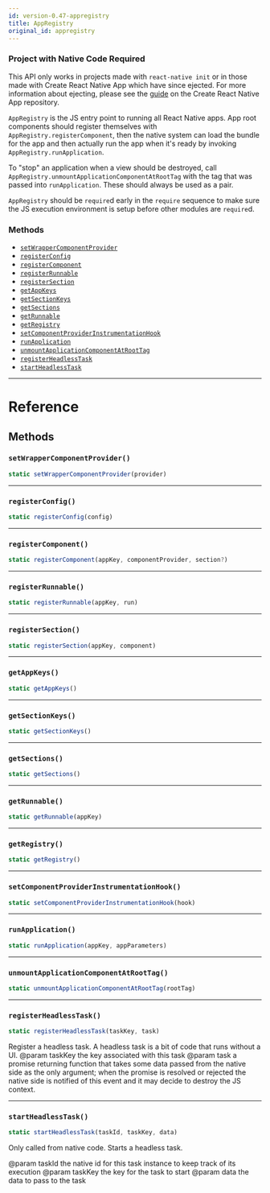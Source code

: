 ```yaml
---
id: version-0.47-appregistry
title: AppRegistry
original_id: appregistry
---
```


<div class="banner-crna-ejected">
  <h3>Project with Native Code Required</h3>
  <p>
    This API only works in projects made with <code>react-native init</code>
    or in those made with Create React Native App which have since ejected. For
    more information about ejecting, please see
    the <a href="https://github.com/react-community/create-react-native-app/blob/master/EJECTING.md" target="_blank">guide</a> on
    the Create React Native App repository.
  </p>
</div>

`AppRegistry` is the JS entry point to running all React Native apps. App root components should register themselves with `AppRegistry.registerComponent`, then the native system can load the bundle for the app and then actually run the app when it's ready by invoking `AppRegistry.runApplication`.

To "stop" an application when a view should be destroyed, call `AppRegistry.unmountApplicationComponentAtRootTag` with the tag that was passed into `runApplication`. These should always be used as a pair.

`AppRegistry` should be `require`d early in the `require` sequence to make sure the JS execution environment is setup before other modules are `require`d.

### Methods

- [`setWrapperComponentProvider`](appregistry.md#setwrappercomponentprovider)
- [`registerConfig`](appregistry.md#registerconfig)
- [`registerComponent`](appregistry.md#registercomponent)
- [`registerRunnable`](appregistry.md#registerrunnable)
- [`registerSection`](appregistry.md#registersection)
- [`getAppKeys`](appregistry.md#getappkeys)
- [`getSectionKeys`](appregistry.md#getsectionkeys)
- [`getSections`](appregistry.md#getsections)
- [`getRunnable`](appregistry.md#getrunnable)
- [`getRegistry`](appregistry.md#getregistry)
- [`setComponentProviderInstrumentationHook`](appregistry.md#setcomponentproviderinstrumentationhook)
- [`runApplication`](appregistry.md#runapplication)
- [`unmountApplicationComponentAtRootTag`](appregistry.md#unmountapplicationcomponentatroottag)
- [`registerHeadlessTask`](appregistry.md#registerheadlesstask)
- [`startHeadlessTask`](appregistry.md#startheadlesstask)

---

# Reference

## Methods

### `setWrapperComponentProvider()`

```javascript
static setWrapperComponentProvider(provider)
```

---

### `registerConfig()`

```javascript
static registerConfig(config)
```

---

### `registerComponent()`

```javascript
static registerComponent(appKey, componentProvider, section?)
```

---

### `registerRunnable()`

```javascript
static registerRunnable(appKey, run)
```

---

### `registerSection()`

```javascript
static registerSection(appKey, component)
```

---

### `getAppKeys()`

```javascript
static getAppKeys()
```

---

### `getSectionKeys()`

```javascript
static getSectionKeys()
```

---

### `getSections()`

```javascript
static getSections()
```

---

### `getRunnable()`

```javascript
static getRunnable(appKey)
```

---

### `getRegistry()`

```javascript
static getRegistry()
```

---

### `setComponentProviderInstrumentationHook()`

```javascript
static setComponentProviderInstrumentationHook(hook)
```

---

### `runApplication()`

```javascript
static runApplication(appKey, appParameters)
```

---

### `unmountApplicationComponentAtRootTag()`

```javascript
static unmountApplicationComponentAtRootTag(rootTag)
```

---

### `registerHeadlessTask()`

```javascript
static registerHeadlessTask(taskKey, task)
```

Register a headless task. A headless task is a bit of code that runs without a UI. @param taskKey the key associated with this task @param task a promise returning function that takes some data passed from the native side as the only argument; when the promise is resolved or rejected the native side is notified of this event and it may decide to destroy the JS context.

---

### `startHeadlessTask()`

```javascript
static startHeadlessTask(taskId, taskKey, data)
```

Only called from native code. Starts a headless task.

@param taskId the native id for this task instance to keep track of its execution @param taskKey the key for the task to start @param data the data to pass to the task
